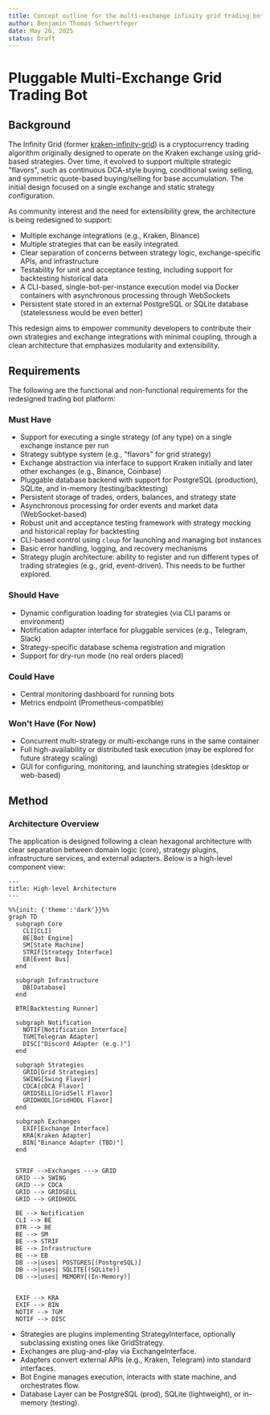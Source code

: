 ```yaml
---
title: Concept outline for the multi-exchange infinity grid trading bot
author: Benjamin Thomas Schwertfeger
date: May 26, 2025
status: Draft
---
```


# Pluggable Multi-Exchange Grid Trading Bot

## Background

The Infinity Grid (former
[kraken-infinity-grid](https://github.com/btschwertfeger/kraken-infinity-grid))
is a cryptocurrency trading algorithm originally designed to operate on the
Kraken exchange using grid-based strategies. Over time, it evolved to support
multiple strategic "flavors", such as continuous DCA-style buying, conditional
swing selling, and symmetric quote-based buying/selling for base accumulation.
The initial design focused on a single exchange and static strategy
configuration.

As community interest and the need for extensibility grew, the architecture is
being redesigned to support:

- Multiple exchange integrations (e.g., Kraken, Binance)
- Multiple strategies that can be easily integrated.
- Clear separation of concerns between strategy logic, exchange-specific APIs,
  and infrastructure
- Testability for unit and acceptance testing, including support for backtesting
  historical data
- A CLI-based, single-bot-per-instance execution model via Docker containers
  with asynchronous processing through WebSockets
- Persistent state stored in an external PostgreSQL or SQLite database
  (statelessness would be even better)

This redesign aims to empower community developers to contribute their own
strategies and exchange integrations with minimal coupling, through a clean
architecture that emphasizes modularity and extensibility.

## Requirements

The following are the functional and non-functional requirements for the
redesigned trading bot platform:

### Must Have

- Support for executing a single strategy (of any type) on a single exchange
  instance per run
- Strategy subtype system (e.g., "flavors" for grid strategy)
- Exchange abstraction via interface to support Kraken initially and later other
  exchanges (e.g., Binance, Coinbase)
- Pluggable database backend with support for PostgreSQL (production), SQLite,
  and in-memory (testing/backtesting)
- Persistent storage of trades, orders, balances, and strategy state
- Asynchronous processing for order events and market data (WebSocket-based)
- Robust unit and acceptance testing framework with strategy mocking and
  historical replay for backtesting
- CLI-based control using `cloup` for launching and managing bot instances
- Basic error handling, logging, and recovery mechanisms
- Strategy plugin architecture: ability to register and run different types of
  trading strategies (e.g., grid, event-driven). This needs to be further
  explored.

### Should Have

- Dynamic configuration loading for strategies (via CLI params or environment)
- Notification adapter interface for pluggable services (e.g., Telegram, Slack)
- Strategy-specific database schema registration and migration
- Support for dry-run mode (no real orders placed)

### Could Have

- Central monitoring dashboard for running bots
- Metrics endpoint (Prometheus-compatible)

### Won't Have (For Now)

- Concurrent multi-strategy or multi-exchange runs in the same container
- Full high-availability or distributed task execution (may be explored for
  future strategy scaling)
- GUI for configuring, monitoring, and launching strategies (desktop or
  web-based)

## Method

### Architecture Overview

The application is designed following a clean hexagonal architecture with clear
separation between domain logic (core), strategy plugins, infrastructure
services, and external adapters. Below is a high-level component view:

```mermaid
---
title: High-level Architecture
---

%%{init: {'theme':'dark'}}%%
graph TD
  subgraph Core
    CLI[CLI]
    BE[Bot Engine]
    SM[State Machine]
    STRIF[Strategy Interface]
    EB[Event Bus]
  end

  subgraph Infrastructure
    DB[Database]
  end

  BTR[Backtesting Runner]

  subgraph Notification
    NOTIF[Notification Interface]
    TGM[Telegram Adapter]
    DISC["Discord Adapter (e.g.)"]
  end

  subgraph Strategies
    GRID[Grid Strategies]
    SWING[Swing Flavor]
    CDCA[cDCA Flavor]
    GRIDSELL[GridSell Flavor]
    GRIDHODL[GridHODL Flavor]
  end

  subgraph Exchanges
    EXIF[Exchange Interface]
    KRA[Kraken Adapter]
    BIN["Binance Adapter (TBD)"]
  end


  STRIF -->Exchanges ---> GRID
  GRID --> SWING
  GRID --> CDCA
  GRID --> GRIDSELL
  GRID --> GRIDHODL

  BE --> Notification
  CLI --> BE
  BTR --> BE
  BE --> SM
  BE --> STRIF
  BE --> Infrastructure
  BE --> EB
  DB -->|uses| POSTGRES[(PostgreSQL)]
  DB -->|uses| SQLITE[(SQLite)]
  DB -->|uses| MEMORY[(In-Memory)]


  EXIF --> KRA
  EXIF --> BIN
  NOTIF --> TGM
  NOTIF --> DISC

```

- Strategies are plugins implementing StrategyInterface, optionally subclassing
  existing ones like GridStrategy.
- Exchanges are plug-and-play via ExchangeInterface.
- Adapters convert external APIs (e.g., Kraken, Telegram) into standard
  interfaces.
- Bot Engine manages execution, interacts with state machine, and orchestrates
  flow.
- Database Layer can be PostgreSQL (prod), SQLite (lightweight), or in-memory
  (testing).
